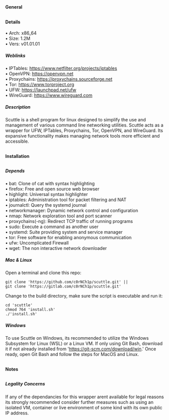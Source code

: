 ##  
#### General
## 
#### Details
• Arch: x86_64  
• Size: 1.2M  
• Vers: v01.01.01
##### Weblinks
• IPTables: https://www.netfilter.org/projects/iptables  
• OpenVPN: https://openvpn.net  
• Proxychains: https://proxychains.sourceforge.net  
• Tor: https://www.torproject.org  
• UFW: https://launchpad.net/ufw  
• WireGuard: https://www.wireguard.com
##### Description
Scuttle is a shell program for linux designed to simplify the use and management of
various command line networking utilities. Scuttle acts as a wrapper for UFW, IPTables,
Proxychains, Tor, OpenVPN, and WireGuard. Its expansive functionality makes managing
network tools more efficient and accessible.
##
#### Installation
##
##### Depends
• bat: Clone of cat with syntax highlighting  
• firefox: Free and open source web browser  
• highlight: Universal syntax highlighter  
• iptables: Administration tool for packet filtering and NAT  
• journalctl: Query the systemd journal  
• networkmanager: Dynamic network control and configuration  
• nmap: Network exploration tool and port scanner  
• proxychains(-ng): Redirect TCP traffic of running programs  
• sudo: Execute a command as another user  
• systemd: Suite providing system and service manager  
• tor: Free software for enabling anonymous communication  
• ufw: Uncomplicated Firewall  
• wget: The non interactive network downloader
##### Mac & Linux
Open a terminal and clone this repo:
````shell
git clone 'https://github.com/c0rNCh1p/scuttle.git' ||
git clone 'https://gitlab.com/c0rNCh1p/scuttle.git'
````
Change to the build directory, make sure the script is executable and run it:
````shell
cd 'scuttle'
chmod 764 'install.sh'
./'install.sh'
````
##### Windows
To use Scuttle on Windows, its recommended to utilize the Windows Subsystem for Linux
(WSL) or a Linux VM. If only using Git Bash, download it if not already installed from
'https://git-scm.com/download/win.' Once ready, open Git Bash and follow the steps for
MacOS and Linux.
##
#### Notes
##
##### Legality Concerns
If any of the dependancies for this wrapper arent available for legal reasons its strongly
recommended consider further measures such as using an isolated VM, container or live
environment of some kind with its own public IP address.
##
